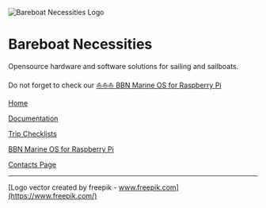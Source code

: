 ![Bareboat Necessities Logo](./bareboat-necessities-logo.svg)

# Bareboat Necessities
Opensource hardware and software solutions for sailing and sailboats.

Do not forget to check our [ ⛵⛵⛵ ](https://github.com/bareboat-necessities/lysmarine_gen)  [ BBN Marine OS for Raspberry Pi ](https://github.com/bareboat-necessities/lysmarine_gen) 


[Home](https://bareboat-necessities.github.io)

[Documentation](https://bareboat-necessities.github.io/my-bareboat)

[Trip Checklists](https://bareboat-necessities.github.io/my-bareboat/bareboat-equipment-checklist)

[BBN Marine OS for Raspberry Pi](https://github.com/bareboat-necessities/lysmarine_gen)

[Contacts Page](https://bareboat-necessities.wixsite.com/my-bareboat)

------

[Logo vector created by freepik - www.freepik.com](https://www.freepik.com/)

